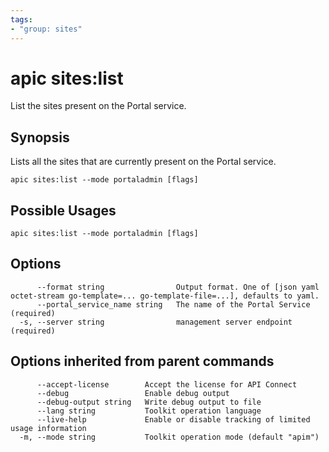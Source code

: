 ```yaml
---
tags:
- "group: sites"
---
```

# apic sites:list

List the sites present on the Portal service.

## Synopsis

Lists all the sites that are currently present on the Portal service.

```
apic sites:list --mode portaladmin [flags]
```

## Possible Usages

```
apic sites:list --mode portaladmin [flags]
```

## Options

```
      --format string                Output format. One of [json yaml octet-stream go-template=... go-template-file=...], defaults to yaml.
      --portal_service_name string   The name of the Portal Service (required)
  -s, --server string                management server endpoint (required)
```

## Options inherited from parent commands

```
      --accept-license        Accept the license for API Connect
      --debug                 Enable debug output
      --debug-output string   Write debug output to file
      --lang string           Toolkit operation language
      --live-help             Enable or disable tracking of limited usage information
  -m, --mode string           Toolkit operation mode (default "apim")
```
